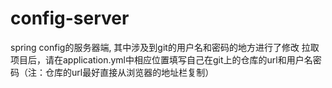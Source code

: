 # config-server
spring config的服务器端, 其中涉及到git的用户名和密码的地方进行了修改
拉取项目后，请在application.yml中相应位置填写自己在git上的仓库的url和用户名密码（注：仓库的url最好直接从浏览器的地址栏复制）
